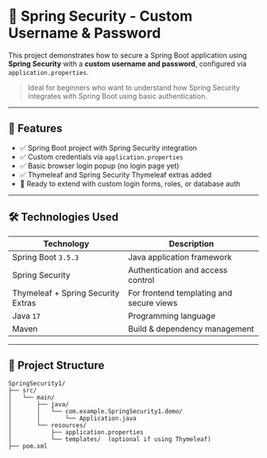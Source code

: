 # 🔐 Spring Security - Custom Username & Password

This project demonstrates how to secure a Spring Boot application using **Spring Security** with a **custom username and password**, configured via `application.properties`.

> Ideal for beginners who want to understand how Spring Security integrates with Spring Boot using basic authentication.

---

## 📌 Features

- ✅ Spring Boot project with Spring Security integration
- ✅ Custom credentials via `application.properties`
- ✅ Basic browser login popup (no login page yet)
- ✅ Thymeleaf and Spring Security Thymeleaf extras added
- 🚀 Ready to extend with custom login forms, roles, or database auth

---

## 🛠️ Technologies Used

| Technology                       | Description                           |
|----------------------------------|---------------------------------------|
| Spring Boot `3.5.3`              | Java application framework            |
| Spring Security                  | Authentication and access control     |
| Thymeleaf + Spring Security Extras | For frontend templating and secure views |
| Java `17`                        | Programming language                  |
| Maven                            | Build & dependency management         |

---

## 📂 Project Structure

```plaintext
SpringSecurity1/
├── src/
│   └── main/
│       ├── java/
│       │   └── com.example.SpringSecurity1.demo/
│       │       └── Application.java
│       └── resources/
│           ├── application.properties
│           └── templates/  (optional if using Thymeleaf)
├── pom.xml
